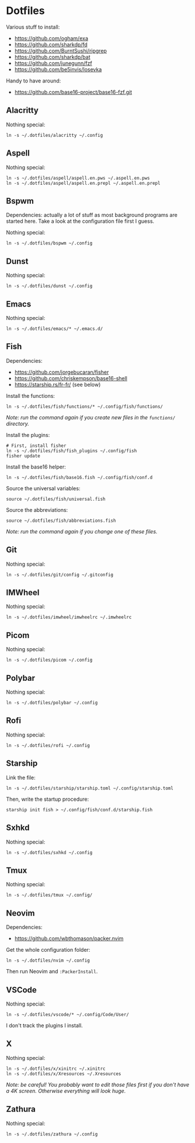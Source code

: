 # Dotfiles

Various stuff to install:

* https://github.com/ogham/exa
* https://github.com/sharkdp/fd
* https://github.com/BurntSushi/ripgrep
* https://github.com/sharkdp/bat
* https://github.com/junegunn/fzf
* https://github.com/be5invis/Iosevka

Handy to have around:

* https://github.com/base16-project/base16-fzf.git

## Alacritty

Nothing special:

```fish
ln -s ~/.dotfiles/alacritty ~/.config
```

## Aspell

Nothing special:

```fish
ln -s ~/.dotfiles/aspell/aspell.en.pws ~/.aspell.en.pws
ln -s ~/.dotfiles/aspell/aspell.en.prepl ~/.aspell.en.prepl
```

## Bspwm

Dependencies: actually a lot of stuff as most background programs are
started here. Take a look at the configuration file first I guess.

Nothing special:

```fish
ln -s ~/.dotfiles/bspwm ~/.config
```

## Dunst

Nothing special:

```fish
ln -s ~/.dotfiles/dunst ~/.config
```

## Emacs

Nothing special:

```fish
ln -s ~/.dotfiles/emacs/* ~/.emacs.d/
```

## Fish

Dependencies:

* https://github.com/jorgebucaran/fisher
* https://github.com/chriskempson/base16-shell
* https://starship.rs/fr-fr/ (see below)

Install the functions:

```fish
ln -s ~/.dotfiles/fish/functions/* ~/.config/fish/functions/
```

*Note: run the command again if you create new files in the `functions/`
directory.*

Install the plugins:

```fish
# First, install fisher
ln -s ~/.dotfiles/fish/fish_plugins ~/.config/fish
fisher update
```

Install the base16 helper:

```fish
ln -s ~/.dotfiles/fish/base16.fish ~/.config/fish/conf.d
```

Source the universal variables:

```fish
source ~/.dotfiles/fish/universal.fish
```

Source the abbreviations:

```fish
source ~/.dotfiles/fish/abbreviations.fish
```

*Note: run the command again if you change one of these files.*

## Git

Nothing special:

```fish
ln -s ~/.dotfiles/git/config ~/.gitconfig
```

## IMWheel

Nothing special:

```fish
ln -s ~/.dotfiles/imwheel/imwheelrc ~/.imwheelrc
```

## Picom

Nothing special:

```fish
ln -s ~/.dotfiles/picom ~/.config
```

## Polybar

Nothing special:

```fish
ln -s ~/.dotfiles/polybar ~/.config
```

## Rofi

Nothing special:

```fish
ln -s ~/.dotfiles/rofi ~/.config
```

## Starship

Link the file:

```fish
ln -s ~/.dotfiles/starship/starship.toml ~/.config/starship.toml
```

Then, write the startup procedure:

```fish
starship init fish > ~/.config/fish/conf.d/starship.fish
```

## Sxhkd

Nothing special:

```fish
ln -s ~/.dotfiles/sxhkd ~/.config
```

## Tmux

Nothing special:

```fish
ln -s ~/.dotfiles/tmux ~/.config/
```

## Neovim

Dependencies:

* https://github.com/wbthomason/packer.nvim

Get the whole configuration folder:

```fish
ln -s ~/.dotfiles/nvim ~/.config
```

Then run Neovim and `:PackerInstall`.

## VSCode

Nothing special:

```fish
ln -s ~/.dotfiles/vscode/* ~/.config/Code/User/
```

I don't track the plugins I install.

## X

Nothing special:

```fish
ln -s ~/.dotfiles/x/xinitrc ~/.xinitrc
ln -s ~/.dotfiles/x/Xresources ~/.Xresources
```

*Note: be careful! You probably want to edit those files first if you don't have a 4K
screen. Otherwise everything will look huge.*

## Zathura

Nothing special:

```fish
ln -s ~/.dotfiles/zathura ~/.config
```
